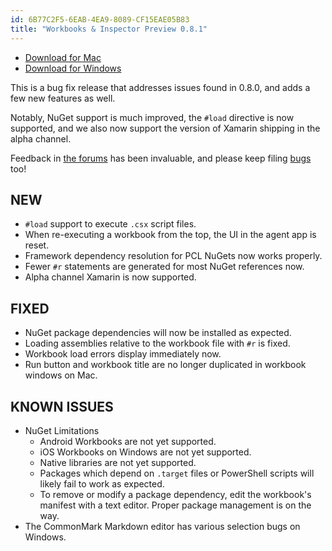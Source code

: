 ```yaml
---
id: 6B77C2F5-6EAB-4EA9-8089-CF15EAE05B83
title: "Workbooks & Inspector Preview 0.8.1"
---
```


* [Download for Mac](https://download.xamarin.com/inspector/XamarinInteractive-0.8.1.0.pkg)
* [Download for Windows](https://download.xamarin.com/inspector/XamarinInteractive-0.8.1.0.msi)

This is a bug fix release that addresses issues found in 0.8.0, and adds a few
new features as well.

Notably, NuGet support is much improved, the `#load` directive is now supported,
and we also now support the version of Xamarin shipping in the alpha channel.

Feedback in [the forums][forums] has been invaluable, and please keep filing
[bugs][bugs] too!

## NEW

* `#load` support to execute `.csx` script files.
* When re-executing a workbook from the top, the UI in the agent app is reset.
* Framework dependency resolution for PCL NuGets now works properly.
* Fewer `#r` statements are generated for most NuGet references now.
* Alpha channel Xamarin is now supported.

## FIXED

* NuGet package dependencies will now be installed as expected.
* Loading assemblies relative to the workbook file with `#r` is fixed.
* Workbook load errors display immediately now.
* Run button and workbook title are no longer duplicated in workbook windows on
  Mac.

[bugs]: https://bugzilla.xamarin.com/enter_bug.cgi?product=Workbooks%20%26%20Inspector
[forums]: https://forums.xamarin.com/categories/inspector

## KNOWN ISSUES

* NuGet Limitations
  - Android Workbooks are not yet supported.
  - iOS Workbooks on Windows are not yet supported.
  - Native libraries are not yet supported.
  - Packages which depend on `.target` files or PowerShell scripts will likely
    fail to work as expected.
  - To remove or modify a package dependency, edit the workbook's manifest with
    a text editor. Proper package management is on the way.
* The CommonMark Markdown editor has various selection bugs on Windows.

